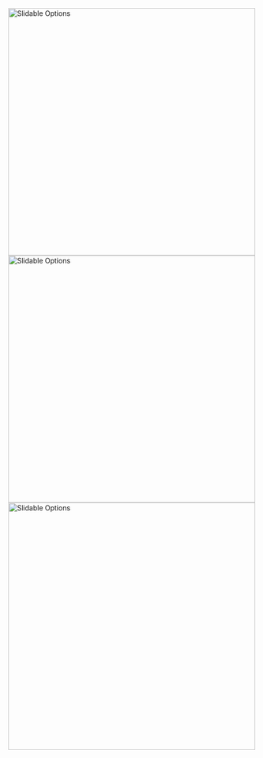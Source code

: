 
<img src="https://github.com/karthikampolu/Long-term-Investment/assets/165359738/25a78001-3ccd-40f1-868f-eae6cde768f9" alt="Slidable Options" height="500">

<img src="https://github.com/karthikampolu/Long-term-Investment/assets/165359738/489b862f-95de-4f07-8851-52797dc33b09" alt="Slidable Options" height="500">

<img src="https://github.com/karthikampolu/Long-term-Investment/assets/165359738/db0608be-6639-4bfc-bb69-a0454b095a76" alt="Slidable Options" height="500">


